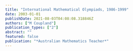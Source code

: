 ```yaml
---
title: "International Mathematical Olympiads, 1986-1999"
date: 2003-01-01
publishDate: 2021-08-03T04:08:08.318846Z
authors: ["M Coupland"]
publication_types: ["2"]
abstract: ""
featured: false
publication: "*Australian Mathematics Teacher*"
---
```


